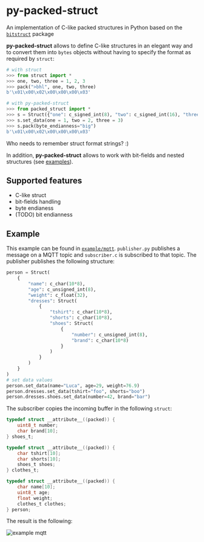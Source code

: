 # py-packed-struct
An implementation of C-like packed structures in Python based on the [`bitstruct`](https://bitstruct.readthedocs.io/en/latest/index.html) package

**py-packed-struct** allows to define C-like structures in an elegant way and to convert them into `bytes` objects without having to specify the format as required by `struct`:
```python
# with struct
>>> from struct import *
>>> one, two, three = 1, 2, 3
>>> pack(">bhl", one, two, three)
b'\x01\x00\x02\x00\x00\x00\x03'

# with py-packed-struct
>>> from packed_struct import *
>>> s = Struct({"one": c_signed_int(8), "two": c_signed_int(16), "three": c_signed_int(32) })
>>> s.set_data(one = 1, two = 2, three = 3)
>>> s.pack(byte_endianness="big")
b'\x01\x00\x02\x00\x00\x00\x03'
```
Who needs to remember struct format strings? :)

In addition, **py-packed-struct** allows to work with bit-fields and nested structures (see [examples](https://github.com/lu-maca/py-packed-struct/tree/main/examples)).

Supported features
----
- C-like struct
- bit-fields handling
- byte endianess
- (TODO) bit endianness


Example
----
This example can be found in [`example/mqtt`](https://github.com/lu-maca/py-packed-struct/tree/main/examples/mqtt). `publisher.py` publishes a message on a MQTT topic and `subscriber.c` is subscribed to that topic. The publisher publishes the following structure:
```python
person = Struct(
    {
        "name": c_char(10*8),
        "age": c_unsigned_int(8),
        "weight": c_float(32),
        "dresses": Struct(
            {
                "tshirt": c_char(10*8),
                "shorts": c_char(10*8),
                "shoes": Struct(
                    {
                        "number": c_unsigned_int(8),
                        "brand": c_char(10*8)
                    }
                )
            }
        )
    }
)
# set data values
person.set_data(name="Luca", age=29, weight=76.9)
person.dresses.set_data(tshirt="foo", shorts="boo")
person.dresses.shoes.set_data(number=42, brand="bar")
```
The subscriber copies the incoming buffer in the following `struct`:
```c
typedef struct __attribute__((packed)) {
	uint8_t number;
	char brand[10];
} shoes_t;

typedef struct __attribute__((packed)) {
	char tshirt[10];
	char shorts[10];
	shoes_t shoes;
} clothes_t;

typedef struct __attribute__((packed)) {
	char name[10];
	uint8_t age;
	float weight;
	clothes_t clothes;
} person;
```

The result is the following:

![example mqtt](https://github.com/lu-maca/py-packed-struct/assets/65252677/997cadce-d79d-4117-b693-dc025957ebf9)


